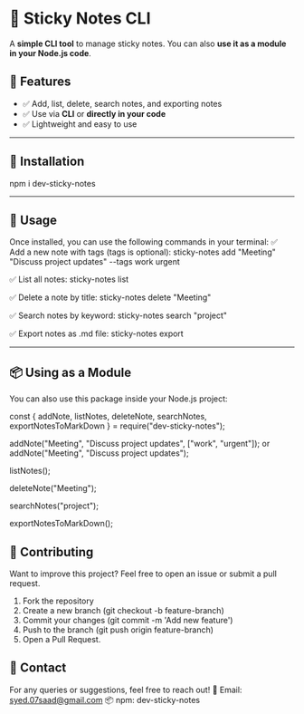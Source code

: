 # 📝 Sticky Notes CLI  

A **simple CLI tool** to manage sticky notes. You can also **use it as a module in your Node.js code**.

## 📌 Features  
- ✅ Add, list, delete, search notes, and exporting notes  
- ✅ Use via **CLI** or **directly in your code**  
- ✅ Lightweight and easy to use  

---

## 🚀 Installation  
npm i dev-sticky-notes

---

## 📖 Usage
Once installed, you can use the following commands in your terminal:
✅ Add a new note with tags (tags is optional):
sticky-notes add "Meeting" "Discuss project updates" --tags work urgent

✅ List all notes:
sticky-notes list

✅ Delete a note by title:
sticky-notes delete "Meeting"

✅ Search notes by keyword:
sticky-notes search "project"

✅ Export notes as .md file:
sticky-notes export

---

## 📦 Using as a Module
You can also use this package inside your Node.js project:

const { addNote, listNotes, deleteNote, searchNotes, exportNotesToMarkDown } = require("dev-sticky-notes");

addNote("Meeting", "Discuss project updates", ["work", "urgent"]);
or
addNote("Meeting", "Discuss project updates");

listNotes();

deleteNote("Meeting");

searchNotes("project");

exportNotesToMarkDown();

## 🌟 Contributing

Want to improve this project? Feel free to open an issue or submit a pull request.

1) Fork the repository
2) Create a new branch (git checkout -b feature-branch)
3) Commit your changes (git commit -m 'Add new feature')
4) Push to the branch (git push origin feature-branch)
5) Open a Pull Request.

## 📧 Contact
For any queries or suggestions, feel free to reach out!
📩 Email: syed.07saad@gmail.com
📦 npm: dev-sticky-notes